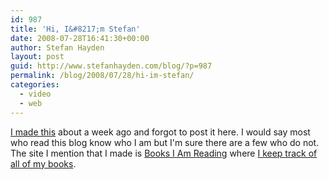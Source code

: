 ```yaml
---
id: 987
title: 'Hi, I&#8217;m Stefan'
date: 2008-07-28T16:41:30+00:00
author: Stefan Hayden
layout: post
guid: http://www.stefanhayden.com/blog/?p=987
permalink: /blog/2008/07/28/hi-im-stefan/
categories:
  - video
  - web
---
```

<a href="http://www.youtube.com/watch?v=JLw5wNt7GdE">I made this</a> about a week ago and forgot to post it here. I would say most who read this blog know who I am but I'm sure there are a few who do not. The site I mention that I made is <a href="http://www.booksiamreading.com">Books I Am Reading</a> where <a href="http://www.booksiamreading.com/stefanhayden">I keep track of all of my books</a>.

<object width="425" height="344"><param name="movie" value="http://www.youtube.com/v/JLw5wNt7GdE&hl=en&fs=1"></param><param name="allowFullScreen" value="true"></param><embed src="http://www.youtube.com/v/JLw5wNt7GdE&hl=en&fs=1" type="application/x-shockwave-flash" allowfullscreen="true" width="425" height="344"></embed></object>